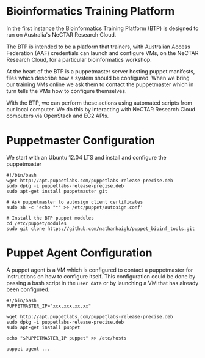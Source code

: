 Bioinformatics Training Platform
================================

In the first instance the Bioinformatics Training Platform (BTP) is designed to
run on Australia's NeCTAR Research Cloud.

The BTP is intended to be a platform that trainers, with Australian Access
Federation (AAF) credentials can launch and configure VMs, on the NeCTAR Research
Cloud, for a particular bioinformatics workshop.

At the heart of the BTP is a puppetmaster server hosting puppet manifests, files
which describe how a system should be configured. When we bring our training VMs
online we ask them to contact the puppetmaster which in turn tells the VMs how
to configure themselves.

With the BTP, we can perform these actions using automated scripts from our
local computer. We do this by interacting with NeCTAR Research Cloud computers
via OpenStack and EC2 APIs.

Puppetmaster Configuration
==========================

We start with an Ubuntu 12.04 LTS and install and configure the puppetmaster

    #!/bin/bash
    wget http://apt.puppetlabs.com/puppetlabs-release-precise.deb
    sudo dpkg -i puppetlabs-release-precise.deb
    sudo apt-get install puppetmaster git
    
    # Ask puppetmaster to autosign client certificates
    sudo sh -c 'echo "*" >> /etc/puppet/autosign.conf'
    
    # Install the BTP puppet modules
    cd /etc/puppet/modules
    sudo git clone https://github.com/nathanhaigh/puppet_bioinf_tools.git  

Puppet Agent Configuration
==========================

A puppet agent is a VM which is configured to contact a puppetmaster for
instructions on how to configure itself. This configuration could be done by
passing a bash script in the ```user data``` or by launching a VM that has
already been configured.

    #!/bin/bash
    PUPPETMASTER_IP="xxx.xxx.xx.xx"
    
	wget http://apt.puppetlabs.com/puppetlabs-release-precise.deb
	sudo dpkg -i puppetlabs-release-precise.deb
	sudo apt-get install puppet
	
	echo "$PUPPETMASTER_IP puppet" >> /etc/hosts
	
	puppet agent ...
   